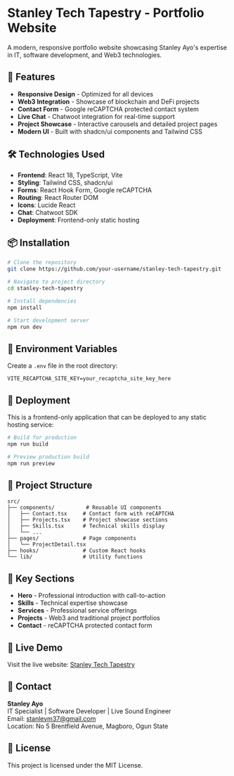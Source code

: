 # Stanley Tech Tapestry - Portfolio Website

A modern, responsive portfolio website showcasing Stanley Ayo's expertise in IT, software development, and Web3 technologies.

## 🚀 Features

- **Responsive Design** - Optimized for all devices
- **Web3 Integration** - Showcase of blockchain and DeFi projects
- **Contact Form** - Google reCAPTCHA protected contact system
- **Live Chat** - Chatwoot integration for real-time support
- **Project Showcase** - Interactive carousels and detailed project pages
- **Modern UI** - Built with shadcn/ui components and Tailwind CSS

## 🛠️ Technologies Used

- **Frontend**: React 18, TypeScript, Vite
- **Styling**: Tailwind CSS, shadcn/ui
- **Forms**: React Hook Form, Google reCAPTCHA
- **Routing**: React Router DOM
- **Icons**: Lucide React
- **Chat**: Chatwoot SDK
- **Deployment**: Frontend-only static hosting

## 📦 Installation

```bash
# Clone the repository
git clone https://github.com/your-username/stanley-tech-tapestry.git

# Navigate to project directory
cd stanley-tech-tapestry

# Install dependencies
npm install

# Start development server
npm run dev
```

## 🔧 Environment Variables

Create a `.env` file in the root directory:

```env
VITE_RECAPTCHA_SITE_KEY=your_recaptcha_site_key_here
```

## 🚀 Deployment

This is a frontend-only application that can be deployed to any static hosting service:

```bash
# Build for production
npm run build

# Preview production build
npm run preview
```

## 📁 Project Structure

```
src/
├── components/          # Reusable UI components
│   ├── Contact.tsx     # Contact form with reCAPTCHA
│   ├── Projects.tsx    # Project showcase sections
│   ├── Skills.tsx      # Technical skills display
│   └── ...
├── pages/              # Page components
│   └── ProjectDetail.tsx
├── hooks/              # Custom React hooks
└── lib/                # Utility functions
```

## 🎨 Key Sections

- **Hero** - Professional introduction with call-to-action
- **Skills** - Technical expertise showcase
- **Services** - Professional service offerings
- **Projects** - Web3 and traditional project portfolios
- **Contact** - reCAPTCHA protected contact form

## 🔗 Live Demo

Visit the live website: [Stanley Tech Tapestry](https://bio.scaleitpro.com)

## 📧 Contact

**Stanley Ayo**  
IT Specialist | Software Developer | Live Sound Engineer  
Email: stanleym37@gmail.com  
Location: No 5 Brentfield Avenue, Magboro, Ogun State

## 📄 License

This project is licensed under the MIT License.